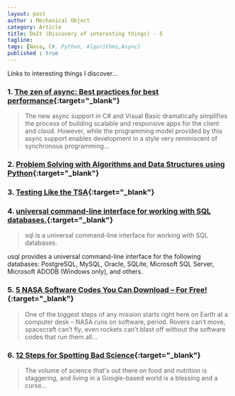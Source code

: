 ```yaml
---
layout: post
author : Mechanical Object
category: Article
title: DoIt (Discovery of interesting things) - 5
tagline: 
tags: [Nasa, C#, Python, Algorithms,Async]
published : true
--- 
```


Links to interesting things I discover...

<!--more-->

### 1. [The zen of async: Best practices for best performance](https://channel9.msdn.com/Events/Build/BUILD2011/TOOL-829T){:target="_blank"}

> The new async support in C# and Visual Basic dramatically simplifies the process of building scalable and responsive apps for the client and cloud. However, while the programming model provided by this async support enables development in a style very reminiscent of synchronous programming...

### 2. [Problem Solving with Algorithms and Data Structures using Python](http://interactivepython.org/runestone/static/pythonds/index.html){:target="_blank"}


### 3. [Testing Like the TSA](http://blog.cleancoder.com/uncle-bob/2017/03/06/TestingLikeTheTSA.html){:target="_blank"}

### 4. [universal command-line interface for working with SQL databases.](https://github.com/knq/usql){:target="_blank"}

> sql is a universal command-line interface for working with SQL databases.

usql provides a universal command-line interface for the following databases: PostgreSQL, MySQL, Oracle, SQLite, Microsoft SQL Server, Microsoft ADODB (Windows only), and others.

### 5. [5 NASA Software Codes You Can Download – For Free!](https://nasa.tumblr.com/post/157906081634/5-nasa-software-codes-you-can-download-for-free){:target="_blank"}

> One of the biggest steps of any mission starts right here on Earth at a computer desk – NASA runs on software, period. Rovers can’t move, spacecraft can’t fly, even rockets can’t blast off without the software codes that run them all...

### 6. [12 Steps for Spotting Bad Science](http://www.foodinsight.org/12StepsForSpottingBadScience?utm_content=buffera7dbd&utm_medium=social&utm_source=twitter.com&utm_campaign=buffer){:target="_blank"}

> The volume of science that's out there on food and nutrition is staggering, and living in a Google-based world is a blessing and a curse...
